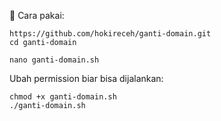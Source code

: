 📌 Cara pakai:
```
https://github.com/hokireceh/ganti-domain.git
cd ganti-domain
```
```
nano ganti-domain.sh
```
Ubah permission biar bisa dijalankan:

```
chmod +x ganti-domain.sh
./ganti-domain.sh
```
